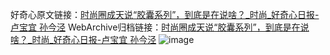 好奇心原文链接：[时尚圈成天说“胶囊系列”，到底是在说啥？_时尚_好奇心日报-卢宝宜 孙今泾](https://www.qdaily.com/articles/9381.html)
WebArchive归档链接：[时尚圈成天说“胶囊系列”，到底是在说啥？_时尚_好奇心日报-卢宝宜 孙今泾](http://web.archive.org/web/20190623154145/https://www.qdaily.com/articles/9381.html)
![image](http://ww3.sinaimg.cn/large/007d5XDply1g3vf48yt9hj30u03djhdt)